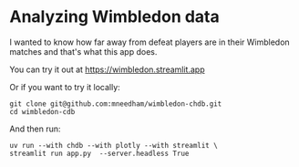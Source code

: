 # Analyzing Wimbledon data

I wanted to know how far away from defeat players are in their Wimbledon matches and that's what this app does.

You can try it out at https://wimbledon.streamlit.app

Or if you want to try it locally:

```
git clone git@github.com:mneedham/wimbledon-chdb.git
cd wimbledon-cdb
```

And then run:

```
uv run --with chdb --with plotly --with streamlit \
streamlit run app.py  --server.headless True
```